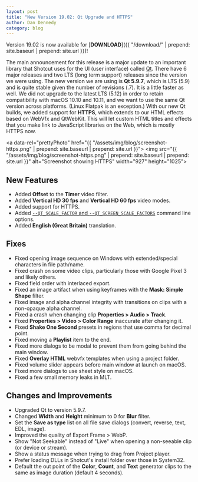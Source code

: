 ```yaml
---
layout: post
title: "New Version 19.02: Qt Upgrade and HTTPS"
author: Dan Dennedy
category: blog
---
```


Version 19.02 is now available for [**DOWNLOAD**]({{ "/download/" | prepend: site.baseurl | prepend: site.url }})!

The main announcement for this release is a major update to an important library
that Shotcut uses for the UI (user interface) called [Qt](https://www.qt.io/).
There have 6 major releases and two LTS (long term support) releases since the
version we were using. The new version we are using is **Qt 5.9.7**, which is
LTS (5.9) and is quite stable given the number of revisions (.7). It is a little
faster as well. We did not upgrade to the latest LTS (5.12) in order to retain
compatibility with macOS 10.10 and 10.11, and we want to use the same Qt version
across platforms. (Linux Flatpak is an exception.) With our new Qt builds, we
added support for **HTTPS**, which extends to our HTML effects based on WebVfx
and QtWebKit. This will let custom HTML titles and effects that you make link
to JavaScript libraries on the Web, which is mostly HTTPS now.

<a data-rel="prettyPhoto" href="{{ "/assets/img/blog/screenshot-https.png" | prepend: site.baseurl | prepend: site.url }}">
<img src="{{ "/assets/img/blog/screenshot-https.png" | prepend: site.baseurl | prepend: site.url }}"
alt="Screenshot showing HTTPS" width="927" height="1025"></a>

## New Features

- Added **Offset** to the **Timer** video filter.
- Added **Vertical HD 30 fps** and **Vertical HD 60 fps** video modes.
- Added support for HTTPS.
- Added [`--QT_SCALE_FACTOR` and
`--QT_SCREEN_SCALE_FACTORS`](https://doc.qt.io/qt-5/highdpi.html#high-dpi-support-in-qt)
command line options.
- Added **English (Great Britain)** translation.

## Fixes

- Fixed opening image sequence on Windows with extended/special characters in
file path/name.
- Fixed crash on some video clips, particularly those with Google Pixel 3 and
likely others.
- Fixed field order with interlaced export.
- Fixed an image artifact when using keyframes with the **Mask: Simple Shape**
filter.
- Fixed image and alpha channel integrity with transitions on clips with a
non-opaque alpha channel.
- Fixed a crash when changing clip **Properties > Audio > Track**.
- Fixed **Properties > Video > Color Range** inaccurate after changing it.
- Fixed **Shake One Second** presets in regions that use comma for decimal point.
- Fixed moving a **Playlist** item to the end.
- Fixed more dialogs to be modal to prevent them from going behind the main window.
- Fixed **Overlay HTML** webvfx templates when using a project folder.
- Fixed volume slider appears before main window at launch on macOS.
- Fixed more dialogs to use sheet style on macOS.
- Fixed a few small memory leaks in MLT.

## Changes and Improvements

- Upgraded Qt to version 5.9.7.
- Changed **Width** and **Height** minimum to 0 for **Blur** filter.
- Set the **Save as type** list on all file save dialogs (convert, reverse,
text, EDL, image).
- Improved the quality of Export Frame > WebP.
- Show "Not Seekable" instead of "Live" when opening a non-seeable clip (or
device or stream).
- Show a status message when trying to drag from Project player.
- Prefer loading DLLs in Shotcut's install folder over those in System32.
- Default the out point of the **Color**, **Count**, and **Text** generator
clips to the same as image duration (default 4 seconds).
